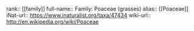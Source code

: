 

rank:: [[family]]
full-name:: Family: Poaceae (grasses)
alias:: [[Poaceae]]
iNat-url:: https://www.inaturalist.org/taxa/47434
wiki-url:: http://en.wikipedia.org/wiki/Poaceae